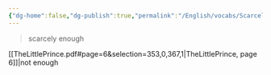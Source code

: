 ```yaml
---
{"dg-home":false,"dg-publish":true,"permalink":"/English/vocabs/Scarcely enough/","dgPassFrontmatter":true}
---
```



> scarcely enough

[[TheLittlePrince.pdf#page=6&selection=353,0,367,1|TheLittlePrince, page 6]]|not enough 